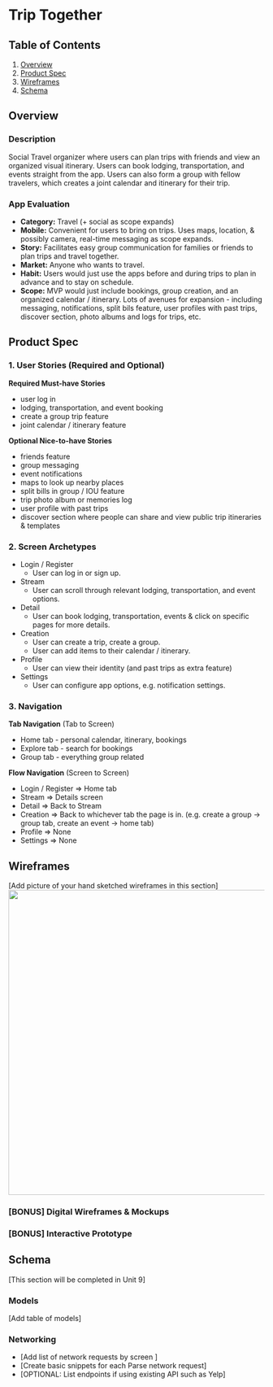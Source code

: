 # Trip Together

## Table of Contents
1. [Overview](#Overview)
1. [Product Spec](#Product-Spec)
1. [Wireframes](#Wireframes)
2. [Schema](#Schema)

## Overview
### Description
Social Travel organizer where users can plan trips with friends and view an organized visual itinerary. Users can book lodging, transportation, and events straight from the app. Users can also form a group with fellow travelers, which creates a joint calendar and itinerary for their trip.

### App Evaluation
- **Category:** Travel (+ social as scope expands)
- **Mobile:** Convenient for users to bring on trips. Uses maps, location, & possibly camera, real-time messaging as scope expands. 
- **Story:** Facilitates easy group communication for families or friends to plan trips and travel together. 
- **Market:** Anyone who wants to travel.
- **Habit:** Users would just use the apps before and during trips to plan in advance and to stay on schedule.
- **Scope:** MVP would just include bookings, group creation, and an organized calendar / itinerary. Lots of avenues for expansion - including messaging, notifications, split bils feature, user profiles with past trips, discover section, photo albums and logs for trips, etc. 

## Product Spec

### 1. User Stories (Required and Optional)

**Required Must-have Stories**

* user log in
* lodging, transportation, and event booking 
* create a group trip feature
* joint calendar / itinerary feature

**Optional Nice-to-have Stories**

* friends feature
* group messaging
* event notifications
* maps to look up nearby places
* split bills in group / IOU feature
* trip photo album or memories log
* user profile with past trips
* discover section where people can share and view public trip itineraries & templates

### 2. Screen Archetypes

* Login / Register 
    * User can log in or sign up.
* Stream 
    * User can scroll through relevant lodging, transportation, and event options.
* Detail 
    * User can book lodging, transportation, events & click on specific pages for more details.
* Creation
    * User can create a trip, create a group.
    * User can add items to their calendar / itinerary.
* Profile
    * User can view their identity (and past trips as extra feature)
* Settings 
    * User can configure app options, e.g. notification settings.

### 3. Navigation

**Tab Navigation** (Tab to Screen)

* Home tab - personal calendar, itinerary, bookings
* Explore tab - search for bookings
* Group tab - everything group related

**Flow Navigation** (Screen to Screen)

* Login / Register
  => Home tab
* Stream
  => Details screen
* Detail
  => Back to Stream
* Creation
  => Back to whichever tab the page is in. (e.g. create a group -> group tab, create an event -> home tab)
* Profile
  => None
* Settings
  => None

## Wireframes
[Add picture of your hand sketched wireframes in this section]
<img src="YOUR_WIREFRAME_IMAGE_URL" width=600>

### [BONUS] Digital Wireframes & Mockups

### [BONUS] Interactive Prototype

## Schema 
[This section will be completed in Unit 9]
### Models
[Add table of models]
### Networking
- [Add list of network requests by screen ]
- [Create basic snippets for each Parse network request]
- [OPTIONAL: List endpoints if using existing API such as Yelp]
